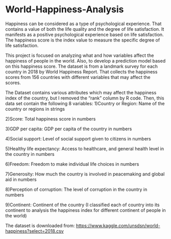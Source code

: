 # World-Happiness-Analysis

Happiness can be considered as a type of psychological experience. That contains a value of both the life quality and the degree of life satisfaction. It manifests as a positive psychological experience based on life satisfaction. The happiness score is the index value to measure the specific degree of life satisfaction. 
 
This project is focused on analyzing what and how variables affect the happiness of people in the world.  Also, to develop a prediction model based on this happiness score. The dataset is from a landmark survey for each country in 2018 by World Happiness Report. That collects the happiness scores from 156 countries with different variables that may affect the scores.
 
The Dataset contains various attributes which may affect the happiness index of the country, but I removed the “rank” column by R code.  Then, this data set contain the following 8 variables:
1)Country or Region: Name of the country or regions in strings

2)Score: Total happiness score in numbers

3)GDP per capita: GDP per capita of the country in numbers

4)Social support: Level of social support given to citizens in numbers

5)Healthy life expectancy: Access to healthcare, and general health level in the country in numbers

6)Freedom: Freedom to make individual life choices in numbers

7)Generosity: How much the country is involved in peacemaking and global aid in numbers

8)Perception of corruption: The level of corruption in the country in numbers

9)Continent: Continent of the country
(I classified each of country into its continent to analysis the happiness index for different continent of people in the world)

The dataset is downloaded from: https://www.kaggle.com/unsdsn/world-happiness?select=2018.csv 


